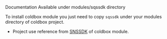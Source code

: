 
Documentation Available under modules/sqssdk directory

To install coldbox module you just need to copy `sqssdk`  under your modules directory of coldbox project.


* Project use reference from [SNSSDK](https://github.com/coldbox-modules/snssdk) of coldbox module.